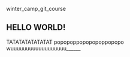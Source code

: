  winter_camp_git_course
## HELLO WORLD!
TATATATATATATAT
popopoppopopopoppopopo
wuuuuuuuuuuuuuuuuuu______
